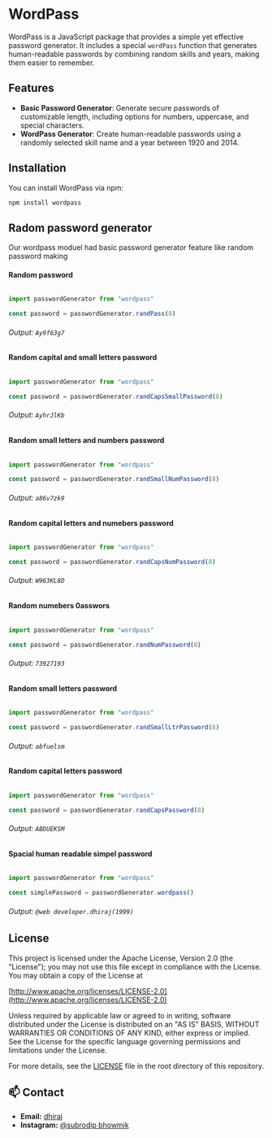 # WordPass

WordPass is a JavaScript package that provides a simple yet effective password generator. It includes a special `wordPass` function that generates human-readable passwords by combining random skills and years, making them easier to remember.

## Features

- **Basic Password Generator**: Generate secure passwords of customizable length, including options for numbers, uppercase, and special characters.
- **WordPass Generator**: Create human-readable passwords using a randomly selected skill name and a year between 1920 and 2014.

## Installation

You can install WordPass via npm:


```bash
npm install wordpass
```

## Radom password generator 

Our wordpass moduel had basic password generator feature like random password making

#### Random password
```javascript

import passwordGenerator from "wordpass"

const password = passwordGenerator.randPass(8)
```
###### *Output*: `Ay9f63g7`

#### Random capital and small letters password
```javascript

import passwordGenerator from "wordpass"

const password = passwordGenerator.randCapsSmallPassword(8)
```
###### *Output*: `AyhrJlKb`

#### Random small letters and numbers password
```javascript

import passwordGenerator from "wordpass"

const password = passwordGenerator.randSmallNumPassword(8)
```
###### *Output*: `a86v7zk9`

#### Random capital letters and numebers password 
```javascript

import passwordGenerator from "wordpass"

const password = passwordGenerator.randCapsNumPassword(8)
```
###### *Output*: `W963KL8D`

#### Random numebers 0asswors
```javascript

import passwordGenerator from "wordpass"

const password = passwordGenerator.randNumPassword(8)
```
###### *Output*: `73927193`

#### Random small letters password
```javascript

import passwordGenerator from "wordpass"

const password = passwordGenerator.randSmallLtrPassword(8)
```
###### *Output*: `abfuelsm`

#### Random capital letters password
```javascript

import passwordGenerator from "wordpass"

const password = passwordGenerator.randCapsPassword(8)
```
###### *Output*: `ABDUEKSM`

#### Spacial human readable simpel password
```javascript

import passwordGenerator from "wordpass"

const simplePassword = passwordGenerator.wordpass()
```
###### *Output*: `@web developer.dhiraj(1999)`


## License

This project is licensed under the Apache License, Version 2.0 (the "License"); you may not use this file except in compliance with the License. You may obtain a copy of the License at

[http://www.apache.org/licenses/LICENSE-2.0](http://www.apache.org/licenses/LICENSE-2.0)

Unless required by applicable law or agreed to in writing, software distributed under the License is distributed on an "AS IS" BASIS, WITHOUT WARRANTIES OR CONDITIONS OF ANY KIND, either express or implied. See the License for the specific language governing permissions and limitations under the License.

For more details, see the [LICENSE](./LICENSE) file in the root directory of this repository.

## 📫 Contact

- **Email:** [dhiraj](mailto:asubrodips.@gmail.com)
- **Instagram:** [@subrodip bhowmik](https://www.instagram.com/___its_yo_men_subrodip___?igsh=MXRmbHVtc3c1cDNxNQ==)
